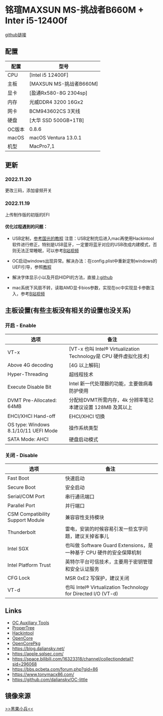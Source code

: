 # 铭瑄MAXSUN MS-挑战者B660M + Inter i5-12400f
[github链接](https://github.com/Custardtart77/MacOs_MAXSUN-MS-B660M-i5-12400F)

## 配置

| 配置 | 型号 |
| --- | --- |
| CPU | [Intel i5 12400F] |
| 主板 | [MAXSUN MS-挑战者B660M] |
| 显卡 | [盈通Rx580-8G 2304sp]|
| 内存 | 光威DDR4 3200 16Gx2 |
| 网卡 | BCM943602CS 3天线 |
| 硬盘 | [大华 SSD 500GB+1TB]|
| OC版本 | 0.8.6 |
| macOS | macOS Ventura 13.0.1|
| 机型 | MacPro7,1 |

## 更新
### 2022.11.20
更改三码，添加睿频开关


### 2022.11.19
上传制作版的初版的EFI

#### 优化过程遇到的问题：
* USB定制，[参考国光的教程](https://apple.sqlsec.com/6-%E5%AE%9E%E7%94%A8%E5%A7%BF%E5%8A%BF/6-1/)
注意：USB定制完后进入mac再使用Hackintool软件进行修正，特别是USB蓝牙，一定要将蓝牙对应的USB改成内建模式，否则无法正常睡眠，可以参考[B站视频](https://www.bilibili.com/video/BV1CQ4y1M7oZ/?spm_id_from=333.880.my_history.page.click&vd_source=2668bb09f63b9dd046418142c8a39582)

* OC启动windows出现异常。解决办法：在config.plist中重新定制windows的UEFI引导，参照[教程](https://www.bilibili.com/video/BV1gY411h7hH/?spm_id_from=333.880.my_history.page.click&vd_source=2668bb09f63b9dd046418142c8a39582)

* 解决字体显示小以及开启HIDPI的方法，直接上[github](https://github.com/xzhih/one-key-hidpi)

* mac系统下风扇不转，读取AMD显卡bios参数，实现在oc中实现显卡参数注入，参考[B站视频](https://www.bilibili.com/video/BV1ZT4y1v7Ac/?spm_id_from=333.880.my_history.page.click&vd_source=2668bb09f63b9dd046418142c8a39582)


## 主板设置(有些主板没有相关的设置也没关系)
### 开启 - Enable
| 选项 | 备注 |
| --- | --- |
| VT-x | [VT-x	也叫 Intel® Virtualization Technology是 CPU 硬件虚拟化技术] |
| Above 4G decoding | [4G 以上解码] |
| Hyper-Threading | 超线程技术|
| Execute Disable Bit | Intel 新一代处理器的功能，主要做病毒防护使用 |
| DVMT Pre-Allocated: 64MB | 分配给DVMT所需内存，4k 分辨率笔记本建议设置 128MB 及其以上 |
| EHCI/XHCI Hand-off | EHCI/XHCI 切换|
| OS type: Windows 8.1/10/11 UEFI Mode| 操作系统类型 |
| SATA Mode: AHCI | 硬盘启动模式|


### 关闭 - Disable 

| 选项 | 备注 |
| --- | ---|
| Fast Boot |	快速启动 |
| Secure Boot |	安全启动 |
| Serial/COM Port |	串行通讯端口 |
| Parallel Port |	并行端口|
| CSM	Compatibility Support Module | 兼容容性支持模块 |
| Thunderbolt |	雷电，安装的时候容易引发一些玄学问题，建议关掉省事儿 |
| Intel SGX |	也叫做 Software Guard Extensions，是一种基于 CPU 硬件的安全保障机制 |
| Intel Platform Trust |	英特尔平台可信技术，主要用于密钥管理和安全认证服务 |
| CFG Lock |	MSR 0xE2 写保护，建议关闭 |
| VT-d |	也叫 Intel® Virtualization Technology for Directed I/O (VT-d) |

## Links

- [OC Auxiliary Tools](https://github.com/ic005k/QtOpenCoreConfig)
- [ProperTree](https://github.com/corpnewt/ProperTree)
- [Hackintool](https://github.com/headkaze/Hackintool)
- [OpenCore](https://dortania.github.io/OpenCore-Install-Guide/prerequisites.html)
- [OpenCorePkg](https://github.com/acidanthera/OpenCorePkg)
- https://blog.daliansky.net/
- https://apple.sqlsec.com/
- https://space.bilibili.com/16323318/channel/collectiondetail?sid=296068
- https://bbs.pcbeta.com/forum.php?gid=86
- https://www.tonymacx86.com/
- https://github.com/daliansky/OC-little


## 镜像来源
[>>黑果小兵<<](https://github.com/daliansky/Hackintosh)